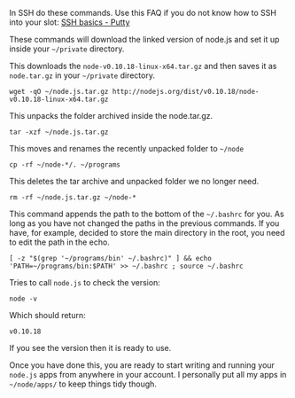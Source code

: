 
In SSH do these commands. Use this FAQ if you do not know how to SSH into your slot: [SSH basics - Putty](https://www.feralhosting.com/faq/view?question=12)

These commands will download the linked version of node.js and set it up inside your `~/private` directory.

This downloads the `node-v0.10.18-linux-x64.tar.gz` and then saves it as `node.tar.gz` in your  `~/private` directory.

~~~
wget -qO ~/node.js.tar.gz http://nodejs.org/dist/v0.10.18/node-v0.10.18-linux-x64.tar.gz
~~~

This unpacks the folder archived inside the node.tar.gz.

~~~
tar -xzf ~/node.js.tar.gz
~~~

This moves and renames the recently unpacked folder to `~/node`

~~~
cp -rf ~/node-*/. ~/programs
~~~

This deletes the tar archive and unpacked folder we no longer need.

~~~
rm -rf ~/node.js.tar.gz ~/node-*
~~~

This command appends the path to the bottom of the `~/.bashrc` for you. As long as you have not changed the paths in the previous commands. If you have, for example, decided to store the main directory in the root, you need to edit the path in the echo.

~~~
[ -z "$(grep '~/programs/bin' ~/.bashrc)" ] && echo 'PATH=~/programs/bin:$PATH' >> ~/.bashrc ; source ~/.bashrc
~~~

Tries to call `node.js` to check the version:

~~~
node -v
~~~

Which should return:

~~~
v0.10.18
~~~

If you see the version then it is ready to use.

Once you have done this, you are ready to start writing and running your `node.js` apps from anywhere in your account. I personally put all my apps in `~/node/apps/` to keep things tidy though.



